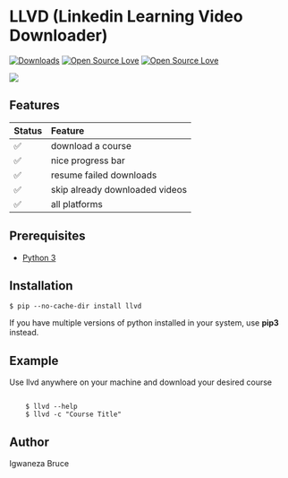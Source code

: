 # LLVD (Linkedin Learning Video Downloader)

[![Downloads](https://pepy.tech/badge/llvd)](https://pepy.tech/project/llvd)
[![Open Source Love](https://badges.frapsoft.com/os/v1/open-source.svg?v=102)](https://github.com/ellerbrock/open-source-badge/)
[![Open Source Love](https://badges.frapsoft.com/os/mit/mit.svg?v=102)](https://github.com/ellerbrock/open-source-badge/)

<p>
    <img src="https://raw.githubusercontent.com/knowbee/hosting/master/assets/progress_llvd.png" width="auto" height="auto"/>
</p>

## Features

| Status | Feature                        |
| :----- | :----------------------------- |
| ✅     | download a course              |
| ✅     | nice progress bar              |
| ✅     | resume failed downloads        |
| ✅     | skip already downloaded videos |
| ✅     | all platforms                  |

## Prerequisites

- [Python 3](https://www.python.org/downloads/)

## Installation

    $ pip --no-cache-dir install llvd

If you have multiple versions of python installed in your system, use **pip3** instead.

## Example

Use llvd anywhere on your machine and download your desired course

```cli

    $ llvd --help
    $ llvd -c "Course Title"

```

## Author

Igwaneza Bruce
